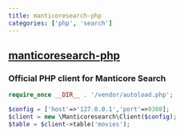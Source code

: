 ```yaml
---
title: manticoresearch-php
categories: ['php', 'search']
---
```

## [manticoresearch-php](https://github.com/manticoresoftware/manticoresearch-php)

### Official PHP client for Manticore Search


```php
require_once __DIR__ . '/vendor/autoload.php';

$config = ['host'=>'127.0.0.1','port'=>9308];
$client = new \Manticoresearch\Client($config);
$table = $client->table('movies');
```
